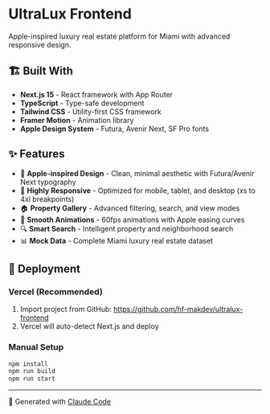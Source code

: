 # UltraLux Frontend

Apple-inspired luxury real estate platform for Miami with advanced responsive design.

## 🏗️ Built With

- **Next.js 15** - React framework with App Router
- **TypeScript** - Type-safe development
- **Tailwind CSS** - Utility-first CSS framework
- **Framer Motion** - Animation library
- **Apple Design System** - Futura, Avenir Next, SF Pro fonts

## ✨ Features

- 🍎 **Apple-inspired Design** - Clean, minimal aesthetic with Futura/Avenir Next typography
- 📱 **Highly Responsive** - Optimized for mobile, tablet, and desktop (xs to 4xl breakpoints)
- 🏠 **Property Gallery** - Advanced filtering, search, and view modes
- 🎨 **Smooth Animations** - 60fps animations with Apple easing curves
- 🔍 **Smart Search** - Intelligent property and neighborhood search
- 📊 **Mock Data** - Complete Miami luxury real estate dataset

## 🚀 Deployment

### Vercel (Recommended)

1. Import project from GitHub: https://github.com/hf-makdev/ultralux-frontend
2. Vercel will auto-detect Next.js and deploy

### Manual Setup

```bash
npm install
npm run build
npm run start
```

---

🤖 Generated with [Claude Code](https://claude.ai/code)